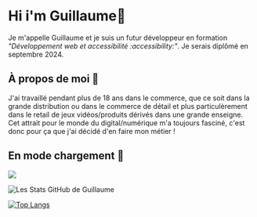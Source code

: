 # Hi i'm Guillaume👋

Je m'appelle Guillaume et je suis un futur développeur en formation  *"Développement web et accessibilité :accessibility:"*.
Je serais diplômé en septembre 2024.

 ## À propos de moi :wave:

J'ai travaillé pendant plus de 18 ans dans le commerce, que ce soit dans la grande distribution ou dans le commerce de détail et plus particulèrement dans le retail de jeux vidéos/produits dérivés dans une grande enseigne.
Cet attrait pour le monde du digital/numérique m'a toujours fasciné, c'est donc pour ça que j'ai décidé d'en faire mon métier !

## En mode chargement :battery:

<img src="[{https://img.shields.io/badge/HTML5-E34F26?style=for-the-badge&logo=html5&logoColor=white}]" /> 

![Les Stats GitHub de Guillaume](https://github-readme-stats.vercel.app/api?username=GuillaumePOREZ72&show_icons=true&theme=radical)


[![Top Langs](https://github-readme-stats.vercel.app/api/top-langs/?username=GuillaumePOREZ72&layout=compact)](https://github.com/GuillaumePOREZ72/github-readme-stats)
<!--
**GuillaumePOREZ72/GuillaumePOREZ72** is a ✨ _special_ ✨ repository because its `README.md` (this file) appears on your GitHub profile.

Here are some ideas to get you started:

- 🔭 I’m currently working on ...
- 🌱 I’m currently learning ...
- 👯 I’m looking to collaborate on ...
- 🤔 I’m looking for help with ...
- 💬 Ask me about ...
- 📫 How to reach me: ...
- 😄 Pronouns: ...
- ⚡ Fun fact: ...
-->
